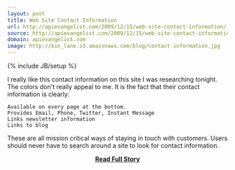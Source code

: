 ```yaml
---
layout: post
title: Web Site Contact Information
url: http://apievangelist.com/2009/12/15/web-site-contact-information/
source: http://apievangelist.com/2009/12/15/web-site-contact-information/
domain: apievangelist.com
image: http://kin_lane.s3.amazonaws.com/blog/contact-information.jpg
---
```

{% include JB/setup %}<p>I really like this contact information on this site I was researching tonight. The colors don't really appeal to me. It is the fact that their contact information is clearly:

	Available on every page at the bottom.
	Provides Email, Phone, Twitter, Instant Message
	Links newsletter information
	Links to blog

These are all mission critical ways of staying in touch with customers. Users should never have to search around a site to look for contact information.
</p>
<center><p><a href="http://apievangelist.com/2009/12/15/web-site-contact-information/" style='padding:25px; font-sze:18px; font-weight: bold;'>Read Full Story</a></p></center>
